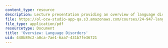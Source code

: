 ```yaml
---
content_type: resource
description: Lecture presentation providing an overview of language disorders.
file: https://ol-ocw-studio-app-qa.s3.amazonaws.com/courses/24-947-language-disorders-in-children-spring-2013/448b89c2a0ca7ae16aa7431b7fe36721_MIT24_947S13_OvrviwLnguge.pdf
file_type: application/pdf
resourcetype: Document
title: 'Overview: Language Disorders'
uid: 448b89c2-a0ca-7ae1-6aa7-431b7fe36721
---
```

